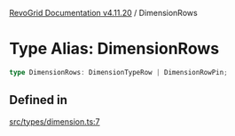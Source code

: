 [RevoGrid Documentation v4.11.20](README.md) / DimensionRows

# Type Alias: DimensionRows

```ts
type DimensionRows: DimensionTypeRow | DimensionRowPin;
```

## Defined in

[src/types/dimension.ts:7](https://github.com/revolist/revogrid/blob/4b7a998aefffde7f50261e3e7336253a89c4c269/src/types/dimension.ts#L7)
